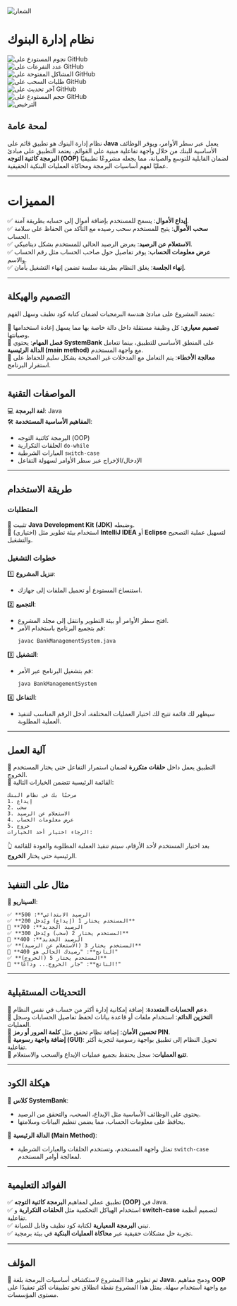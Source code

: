 ![الشعار](https://encrypted-tbn0.gstatic.com/images?q=tbn:ANd9GcT1ehBi54YNfIn5J00-Jui8dHH0WIIQwX5v_Q&usqp=CAUsimple-accounting-icon-for-templates-web-design-and-infographics-2JM7NW8.jpg)

# **نظام إدارة البنوك**
![نجوم المستودع على GitHub](https://img.shields.io/github/stars/turki013/Bank-System?style=social)  
![عدد التفرعات على GitHub](https://img.shields.io/github/forks/turki013/Bank-System?style=social)  
![المشاكل المفتوحة على GitHub](https://img.shields.io/github/issues/turki013/Bank-System)  
![طلبات السحب على GitHub](https://img.shields.io/github/issues-pr/turki013/Bank-System)  
![آخر تحديث على GitHub](https://img.shields.io/github/last-commit/turki013/Bank-System)  
![حجم المستودع على GitHub](https://img.shields.io/github/repo-size/turki013/Bank-System)  
![الترخيص](https://img.shields.io/github/license/turki013/Bank-System)  

## **لمحة عامة**  
نظام إدارة البنوك هو تطبيق قائم على **Java** يعمل عبر سطر الأوامر، ويوفر الوظائف الأساسية للبنك من خلال واجهة تفاعلية مبنية على القوائم. يعتمد التطبيق على مبادئ **البرمجة كائنية التوجه (OOP)** لضمان القابلية للتوسع والصيانة، مما يجعله مشروعًا تطبيقيًا عمليًا لفهم أساسيات البرمجة ومحاكاة العمليات البنكية الحقيقية.  

---

# **المميزات**  

✅ **إيداع الأموال**: يسمح للمستخدم بإضافة أموال إلى حسابه بطريقة آمنة.  
✅ **سحب الأموال**: يتيح للمستخدم سحب رصيده مع التأكد من الحفاظ على سلامة الحساب.  
✅ **الاستعلام عن الرصيد**: يعرض الرصيد الحالي للمستخدم بشكل ديناميكي.  
✅ **عرض معلومات الحساب**: يوفر تفاصيل حول صاحب الحساب مثل رقم الحساب والاسم.  
✅ **إنهاء الجلسة**: يغلق النظام بطريقة سلسة تضمن إنهاء التشغيل بأمان.  

---

## **التصميم والهيكلة**  
يعتمد المشروع على مبادئ هندسة البرمجيات لضمان كتابة كود نظيف وسهل الفهم:  

📌 **تصميم معياري**: كل وظيفة مستقلة داخل دالة خاصة بها مما يسهل إعادة استخدامها وصيانتها.  
📌 **فصل المهام**: يحتوي **SystemBank** على المنطق الأساسي للتطبيق، بينما تتعامل **الدالة الرئيسية (main method)** مع واجهة المستخدم.  
📌 **معالجة الأخطاء**: يتم التعامل مع المدخلات غير الصحيحة بشكل سليم للحفاظ على استقرار البرنامج.  

---

## **المواصفات التقنية**  
💻 **لغة البرمجة**: Java  
🛠 **المفاهيم الأساسية المستخدمة**:  
- البرمجة كائنية التوجه (OOP)  
- الحلقات التكرارية `do-while`  
- العبارات الشرطية `switch-case`  
- الإدخال/الإخراج عبر سطر الأوامر لسهولة التفاعل  

---

## **طريقة الاستخدام**  

### **المتطلبات**  
📌 تثبيت **Java Development Kit (JDK)** وضبطه.  
📌 (اختياري) استخدام بيئة تطوير مثل **IntelliJ IDEA** أو **Eclipse** لتسهيل عملية التصحيح والتشغيل.  

### **خطوات التشغيل**  
1️⃣ **تنزيل المشروع**:  
- استنساخ المستودع أو تحميل الملفات إلى جهازك.  

2️⃣ **التجميع**:  
- افتح سطر الأوامر أو بيئة التطوير وانتقل إلى مجلد المشروع.  
- قم بتجميع البرنامج باستخدام الأمر:  
  ```
  javac BankManagementSystem.java
  ```

3️⃣ **التشغيل**:  
- قم بتشغيل البرنامج عبر الأمر:  
  ```
  java BankManagementSystem
  ```

4️⃣ **التفاعل**:  
- سيظهر لك قائمة تتيح لك اختيار العمليات المختلفة، أدخل الرقم المناسب لتنفيذ العملية المطلوبة.  

---

## **آلية العمل**  
📌 التطبيق يعمل داخل **حلقات متكررة** لضمان استمرار التفاعل حتى يختار المستخدم الخروج.  
📌 القائمة الرئيسية تتضمن الخيارات التالية:  

```
مرحبًا بك في نظام البنك
1. إيداع
2. سحب
3. الاستعلام عن الرصيد
4. عرض معلومات الحساب
5. خروج
الرجاء اختيار أحد الخيارات:
```
👆 بعد اختيار المستخدم لأحد الأرقام، سيتم تنفيذ العملية المطلوبة والعودة للقائمة الرئيسية حتى يختار **الخروج**.  

---

## **مثال على التنفيذ**  
🔹 **السيناريو**:  
````
✅ **الرصيد الابتدائي**: 500  
✅ **المستخدم يختار 1 (إيداع) ويُدخل 200**  
🔸 **الرصيد الجديد**: 700  
✅ **المستخدم يختار 2 (سحب) ويُدخل 300**  
🔸 **الرصيد الجديد**: 400  
✅ **المستخدم يختار 3 (الاستعلام عن الرصيد)**  
🔸 **الناتج**: "رصيدك الحالي هو 400"  
✅ **المستخدم يختار 5 (الخروج)**  
🔸 **الناتج**: "جارٍ الخروج... وداعًا!"  
``````
---

## **التحديثات المستقبلية**  
🔹 **دعم الحسابات المتعددة**: إضافة إمكانية إدارة أكثر من حساب في نفس النظام.  
🔹 **التخزين الدائم**: استخدام ملفات أو قاعدة بيانات لحفظ تفاصيل الحسابات وسجل العمليات.  
🔹 **تحسين الأمان**: إضافة نظام تحقق مثل **كلمة المرور أو رمز PIN**.  
🔹 **إضافة واجهة رسومية (GUI)**: تحويل النظام إلى تطبيق بواجهة رسومية لتجربة أكثر تفاعلية.  
🔹 **تتبع العمليات**: سجل يحتفظ بجميع عمليات الإيداع والسحب والاستعلام.  

---

## **هيكلة الكود**  
📌 **كلاس SystemBank**:  
- يحتوي على الوظائف الأساسية مثل الإيداع، السحب، والتحقق من الرصيد.  
- يحافظ على معلومات الحساب، مما يضمن تنظيم البيانات وسلامتها.  

📌 **الدالة الرئيسية (Main Method)**:  
- تمثل واجهة المستخدم، وتستخدم الحلقات والعبارات الشرطية `switch-case` لمعالجة أوامر المستخدم.  

---

## **الفوائد التعليمية**  
✅ تطبيق عملي لمفاهيم **البرمجة كائنية التوجه (OOP)** في Java.  
✅ استخدام الهياكل التحكمية مثل **الحلقات التكرارية** و **switch-case** لتصميم أنظمة تفاعلية.  
✅ تبني **البرمجة المعيارية** لكتابة كود نظيف وقابل للصيانة.  
✅ تجربة حل مشكلات حقيقية عبر **محاكاة العمليات البنكية** في بيئة برمجية.  

---

## **المؤلف**  
📝 تم تطوير هذا المشروع لاستكشاف أساسيات البرمجة بلغة **Java**، ودمج مفاهيم **OOP** مع واجهة استخدام سهلة. يمثل هذا المشروع نقطة انطلاق نحو تطبيقات أكثر تعقيدًا على مستوى المؤسسات.


